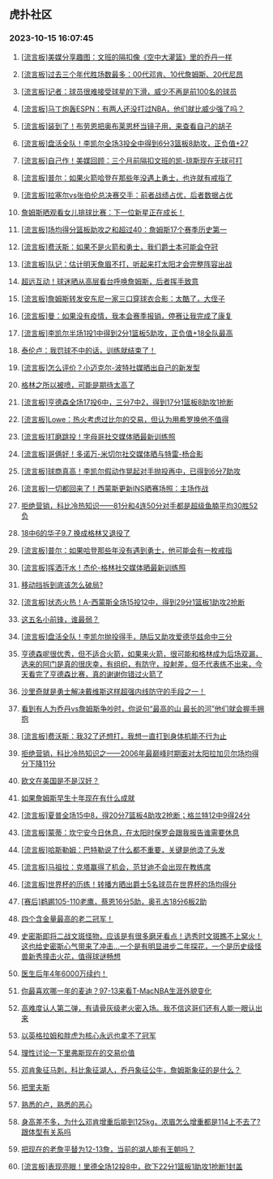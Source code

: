 ## 虎扑社区 
### 2023-10-15 16:07:45

1. [[流言板]美媒分享趣图：文班的隔扣像《空中大灌篮》里的乔丹一样](https://bbs.hupu.com/62487507.html)

2. [[流言板]过去三个年代胜场数最多：00代邓肯、10代詹姆斯、20代尼昂](https://bbs.hupu.com/62487091.html)

3. [[流言板]记者：球员很难接受球星的下滑，威少不再是前100名的球员](https://bbs.hupu.com/62486747.html)

4. [[流言板]马丁炮轰ESPN：有两人还没打过NBA，他们就比威少强了吗？](https://bbs.hupu.com/62486522.html)

5. [[流言板]装到了！布劳恩把奥布莱恩杯当镜子用，来查看自己的胡子](https://bbs.hupu.com/62488054.html)

6. [[流言板]盘活全队！李凯尔全场3投全中得到6分3篮板8助攻，正负值+27](https://bbs.hupu.com/62486442.html)

7. [[流言板]自己作！美媒回顾：三个月前隔扣文班的凯-琼斯现在无球可打](https://bbs.hupu.com/62487320.html)

8. [[流言板]普尔：如果火箭哈登在那些年没遇上勇士，也许就有戒指了](https://bbs.hupu.com/62485082.html)

9. [[流言板]拉塞尔vs张伯伦总决赛交手：前者战绩占优，后者数据占优](https://bbs.hupu.com/62485250.html)

10. [詹姆斯晒观看女儿排球比赛：下一位新星正在成长！](https://bbs.hupu.com/62486166.html)

11. [[流言板]场均得分篮板助攻之和超过40：詹姆斯17个赛季历史第一](https://bbs.hupu.com/62485214.html)

12. [[流言板]费沃斯：如果不是火箭和勇士，我们爵士本可能会夺冠](https://bbs.hupu.com/62485124.html)

13. [[流言板]队记：估计明天詹眉不打，听起来打太阳才会完整阵容出战](https://bbs.hupu.com/62485397.html)

14. [超远互动！球迷晒从高层看台呼唤詹姆斯，后者挥手致意](https://bbs.hupu.com/62485478.html)

15. [[流言板]詹姆斯转发安东尼一家三口穿球衣合影：太酷了，大侄子](https://bbs.hupu.com/62485016.html)

16. [[流言板]曼：如果没有疫情，我本会赛季报销，停赛让我完成了康复](https://bbs.hupu.com/62489248.html)

17. [[流言板]李凯尔半场1投1中得到2分1篮板5助攻，正负值+18全队最高](https://bbs.hupu.com/62485638.html)

18. [泰伦卢：我罚球不中的话，训练就结束了！](https://bbs.hupu.com/62485174.html)

19. [[流言板]怎么评价？小迈克尔-波特社媒晒出自己的新发型](https://bbs.hupu.com/62487946.html)

20. [格林之所以被喷，可能是期待太高了](https://bbs.hupu.com/62486544.html)

21. [[流言板]亨德森全场17投6中，三分7中2，得到17分1篮板8助攻1抢断](https://bbs.hupu.com/62487388.html)

22. [[流言板]Lowe：热火考虑过比尔的交易，但认为用希罗换他不值得](https://bbs.hupu.com/62485050.html)

23. [[流言板]打磨跳投！字母哥社交媒体晒最新训练照](https://bbs.hupu.com/62487377.html)

24. [[流言板]哥俩好！多诺万-米切尔社交媒体晒与特雷-杨合影](https://bbs.hupu.com/62487441.html)

25. [[流言板]球商真高！李凯尔假动作晃起对手抛投再中，已得到6分7助攻](https://bbs.hupu.com/62485957.html)

26. [[流言板]一切都回来了！西蒙斯更新INS晒赛场照：主场作战](https://bbs.hupu.com/62486800.html)

27. [拒绝营销，科比冷热知识——81分和4连50分对手都是超级鱼腩平均30胜52负](https://bbs.hupu.com/62487995.html)

28. [18中6的华子9.7 换成格林又退役了](https://bbs.hupu.com/62488485.html)

29. [[流言板]普尔：如果哈登那些年没有遇到勇士，他可能会有一枚戒指](https://bbs.hupu.com/62484520.html)

30. [[流言板]挥洒汗水！杰伦-格林社交媒体晒最新训练照](https://bbs.hupu.com/62486963.html)

31. [移动挡拆到底该怎么破局?](https://bbs.hupu.com/62488897.html)

32. [[流言板]状态火热！A-西蒙斯全场15投12中，得到29分1篮板1助攻2抢断](https://bbs.hupu.com/62487344.html)

33. [这五名小前锋，谁最弱？](https://bbs.hupu.com/62486707.html)

34. [[流言板]盘活全队！李凯尔抛投得手，随后又助攻爱德华兹命中三分](https://bbs.hupu.com/62485544.html)

35. [亨德森呢很优秀，但不适合火箭，如果来火箭，很可能和格林成为后场双漏，选来的阿门是真的很庆幸，有组织，有防守，投射差，但不代表练不出来，今天看完了亨德森比赛，真的谢谢你错过火箭了](https://bbs.hupu.com/62487609.html)

36. [沙里奇就是勇士解决戴维斯这样超强内线防守的手段之一！](https://bbs.hupu.com/62488621.html)

37. [看到有人为乔丹vs詹姆斯争吵时，你说句“最高的山 最长的河”他们就会握手拥抱](https://bbs.hupu.com/62488730.html)

38. [[流言板]费沃斯：我32了还想打，我想一直打到身体机能不行为止](https://bbs.hupu.com/62486949.html)

39. [拒绝营销，科比冷热知识之——2006年最巅峰时期面对太阳拉加贝尔场均得分下降11分](https://bbs.hupu.com/62488201.html)

40. [欧文在美国是不是汉奸？](https://bbs.hupu.com/62489339.html)

41. [如果詹姆斯早生十年现在有什么成就](https://bbs.hupu.com/62489157.html)

42. [[流言板]夏普全场15中8，得20分7篮板4助攻2抢断；格兰特12中9得24分](https://bbs.hupu.com/62487411.html)

43. [[流言板]蒙蒂：坎宁安今日休息，在太阳时保罗会跟我报告谁需要休息](https://bbs.hupu.com/62485230.html)

44. [[流言板]哈斯勒姆：巴特勒说了什么都不重要，关键是他烫了头发](https://bbs.hupu.com/62487033.html)

45. [[流言板]马祖拉：克塔赢得了机会，范甘迪不会出现在教练席](https://bbs.hupu.com/62489526.html)

46. [[流言板]世界杯的历练！转播方晒出爵士5名球员在世界杯的场均得分](https://bbs.hupu.com/62487121.html)

47. [[赛后]鹈鹕105-110老鹰，蔡恩16分5助，奥孔古18分6板2助](https://bbs.hupu.com/62484781.html)

48. [四个含金量最高的老二冠军！](https://bbs.hupu.com/62488868.html)

49. [史密斯即将二战文斑怪物，应该是有很多磨牙看点！选秀时文斑瞧不上窝火！这也给史密斯心气带来了冲击…一个是有明显进步二年探花，一个是历史级怪兽新秀撞击火花，值得球谜畅想](https://bbs.hupu.com/62487904.html)

50. [医生后年4年6000万续约！](https://bbs.hupu.com/62486628.html)

51. [你最喜欢哪一年的麦迪？97-13来看T-MacNBA生涯外貌变化](https://bbs.hupu.com/62488306.html)

52. [高难度认人第二弹，有请骨灰级老火密入场。我不信这哥们还有人能一眼认出来](https://bbs.hupu.com/62488352.html)

53. [以英格拉姆和胖虎为核心永远也拿不了冠军](https://bbs.hupu.com/62489038.html)

54. [理性讨论一下里弗斯现在的交易价值](https://bbs.hupu.com/62489030.html)

55. [邓肯象征马刺，科比象征湖人，乔丹象征公牛，詹姆斯象征的是什么？](https://bbs.hupu.com/62488240.html)

56. [把里夫斯](https://bbs.hupu.com/62489273.html)

57. [熟悉的卢，熟悉的恶心](https://bbs.hupu.com/62488744.html)

58. [身高差不多，为什么邓肯增重后能到125kg，浓眉怎么增重都是114上不去了?跟体型有关系吗](https://bbs.hupu.com/62489475.html)

59. [把现在的老詹平替为12-13詹，当前的湖人能有王朝吗？](https://bbs.hupu.com/62488997.html)

60. [[流言板]表现亮眼！里德全场12投8中，砍下22分1篮板1助攻1抢断1封盖](https://bbs.hupu.com/62486412.html)

